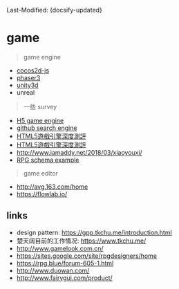 Last-Modified: {docsify-updated}

# game

> game engine

- [cocos2d-js](/game/cocos2d-js.md#cocos2d-jd)
- [phaser3](/game/phaser.md#phaser)
- [unity3d](/game/unity3d.md)
- unreal

> 一些 survey

- [H5 game engine](http://html5gameengine.com/)
- [github search engine](https://github.com/search?o=desc&q=game+html5+framework&ref=searchresults&s=stars&type=Repositories&utf8=%E2%9C%93)
- [HTML5遊戲引擎深度測評](https://www.jianshu.com/p/0469cd7b1711)
- [HTML5遊戲引擎深度測評](https://yq.aliyun.com/articles/183464)
- http://www.iamaddy.net/2018/03/xiaoyouxi/
- [RPG schema example](https://github.com/jgoodman/MySQL-RPG-Schema)

> game editor

- http://avg.163.com/home
- https://flowlab.io/

## links

- design pattern: https://gpp.tkchu.me/introduction.html
- 楚天阔目前的工作情况: https://www.tkchu.me/
- http://www.gamelook.com.cn/
- https://sites.google.com/site/rpgdesigners/home
- https://rpg.blue/forum-605-1.html
- http://www.duowan.com/
- http://www.fairygui.com/product/

<!-- 66rpg rpg製作大師 貼吧都有很多資源可以直接下載 -->
<!-- 
DMM
Getchu
DLsite
魔法集市 http://www.masadora.net/
https://www.mygalgame.com/
Gyutto -->

[dlsite]:http://www.dlsite.com/
[dmm]:http://dmm.com
[indienove]:https://www.indienova.com/
[ss同盟]:https://sstm.moe/
[wegame]:https://wegame.com/
[http://www.u-acg.com/]:http://www.u-acg.com/

[Galgame开发笔记（01）：什么是Galgame？]:https://www.gcores.com/articles/97259
[Galgame 企划书是如何撰写的？]:https://www.zhihu.com/question/29047482
[ngabbs]:https://ngabbs.com/